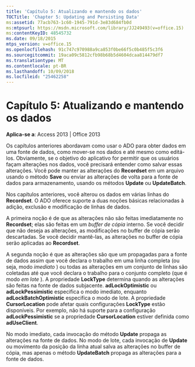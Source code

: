 ```yaml
---
title: 'Capítulo 5: Atualizando e mantendo os dados'
TOCTitle: 'Chapter 5: Updating and Persisting Data'
ms:assetid: 77acb763-1c60-1945-791d-3e83d684fb0d
ms:mtpsurl: https://msdn.microsoft.com/library/JJ249493(v=office.15)
ms:contentKeyID: 48545732
ms.date: 09/18/2015
mtps_version: v=office.15
ms.openlocfilehash: 91c747c970988a9ca853f0be66f5c0b485f5c3f6
ms.sourcegitcommit: 19aca09c5812cfb98b68b5d4604dcaa814479df7
ms.translationtype: MT
ms.contentlocale: pt-BR
ms.lasthandoff: 10/09/2018
ms.locfileid: "25462258"
---
```

# <a name="chapter-5-updating-and-persisting-data"></a>Capítulo 5: Atualizando e mantendo os dados


**Aplica-se a**: Access 2013 | Office 2013

Os capítulos anteriores abordavam como usar o ADO para obter dados em uma fonte de dados, como mover-se nos dados e até mesmo como editá-los. Obviamente, se o objetivo do aplicativo for permitir que os usuários façam alterações nos dados, você precisará entender como salvar essas alterações. Você pode manter as alterações do **Recordset** em um arquivo usando o método **Save** ou enviar as alterações de volta para a fonte de dados para armazenamento, usando os métodos **Update** ou **UpdateBatch**.

Nos capítulos anteriores, você alterou os dados em várias linhas do **Recordset**. O ADO oferece suporte a duas noções básicas relacionadas à adição, exclusão e modificação de linhas de dados.

A primeira noção é de que as alterações não são feitas imediatamente no **Recordset**; elas são feitas em um *buffer de cópia* interno. Se você decidir que não deseja as alterações, as modificações no buffer de cópia serão descartadas. Se você decidir mantê-las, as alterações no buffer de cópia serão aplicadas ao **Recordset**.

A segunda noção é que as alterações são que um propagadas para a fonte de dados assim que você declara o trabalho em uma linha completa (ou seja, modo *imediato* ) ou todas as alterações em um conjunto de linhas são coletadas até que você declara o trabalho para o conjunto completo (que é modo *em lote* ). A propriedade **LockType** determina quando as alterações são feitas na fonte de dados subjacente. **adLockOptimistic** ou **adLockPessimistic** especifica o modo imediato, enquanto **adLockBatchOptimistic** especifica o modo de lote. A propriedade **CursorLocation** pode afetar quais configurações **LockType** estão disponíveis. Por exemplo, não há suporte para a configuração **adLockPessimistic** se a propriedade **CursorLocation** estiver definida como **adUseClient**.

No modo imediato, cada invocação do método **Update** propaga as alterações na fonte de dados. No modo de lote, cada invocação de **Update** ou movimento da posição da linha atual salva as alterações no buffer de cópia, mas apenas o método **UpdateBatch** propaga as alterações para a fonte de dados.

